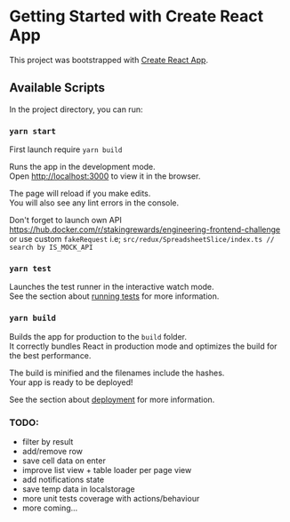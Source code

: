 # Getting Started with Create React App

This project was bootstrapped with [Create React App](https://github.com/facebook/create-react-app).

## Available Scripts

In the project directory, you can run:

### `yarn start`

First launch require `yarn build`

Runs the app in the development mode.\
Open [http://localhost:3000](http://localhost:3000) to view it in the browser.

The page will reload if you make edits.\
You will also see any lint errors in the console.

Don't forget to launch own API https://hub.docker.com/r/stakingrewards/engineering-frontend-challenge or use custom `fakeRequest` i.e;
`src/redux/SpreadsheetSlice/index.ts // search by IS_MOCK_API`


### `yarn test`

Launches the test runner in the interactive watch mode.\
See the section about [running tests](https://facebook.github.io/create-react-app/docs/running-tests) for more information.

### `yarn build`

Builds the app for production to the `build` folder.\
It correctly bundles React in production mode and optimizes the build for the best performance.

The build is minified and the filenames include the hashes.\
Your app is ready to be deployed!

See the section about [deployment](https://facebook.github.io/create-react-app/docs/deployment) for more information.

### TODO:

- filter by result
- add/remove row
- save cell data on enter
- improve list view + table loader per page view
- add notifications state
- save temp data in localstorage
- more unit tests coverage with actions/behaviour 
- more coming...
